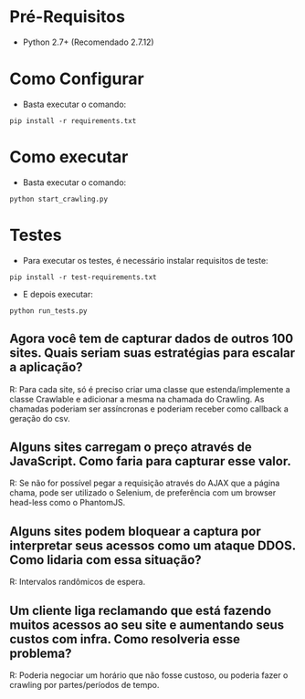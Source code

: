 # Pré-Requisitos
* Python 2.7+ (Recomendado 2.7.12)

# Como Configurar
* Basta executar o comando:
```
pip install -r requirements.txt
```

# Como executar
* Basta executar o comando:
```
python start_crawling.py
```

# Testes
* Para executar os testes, é necessário instalar requisitos de teste:
```
pip install -r test-requirements.txt
```

* E depois executar:
```
python run_tests.py
```

## Agora você tem de capturar dados de outros 100 sites. Quais seriam suas estratégias para escalar a aplicação?
R: Para cada site, só é preciso criar uma classe que estenda/implemente a classe Crawlable e adicionar a mesma na chamada do Crawling.
As chamadas poderiam ser assíncronas e poderiam receber como callback a geração do csv.

## Alguns sites carregam o preço através de JavaScript. Como faria para capturar esse valor.
R: Se não for possível pegar a requisição através do AJAX que a página chama, pode ser utilizado o Selenium, de preferência com um browser head-less como o PhantomJS.

## Alguns sites podem bloquear a captura por interpretar seus acessos como um ataque DDOS. Como lidaria com essa situação?
R: Intervalos randômicos de espera.

## Um cliente liga reclamando que está fazendo muitos acessos ao seu site e aumentando seus custos com infra. Como resolveria esse problema?
R: Poderia negociar um horário que não fosse custoso, ou poderia fazer o crawling por partes/períodos de tempo. 